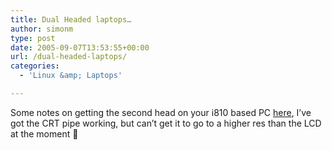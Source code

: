 ```yaml
---
title: Dual Headed laptops…
author: simonm
type: post
date: 2005-09-07T13:53:55+00:00
url: /dual-headed-laptops/
categories:
  - 'Linux &amp; Laptops'

---
```

Some notes on getting the second head on your i810 based PC [here][1], I&#8217;ve got the CRT pipe working, but can&#8217;t get it to go to a higher res than the LCD at the moment 🙁

 [1]: http://forums.gentoo.org/viewtopic-t-309686-highlight-dual+display+laptop.html